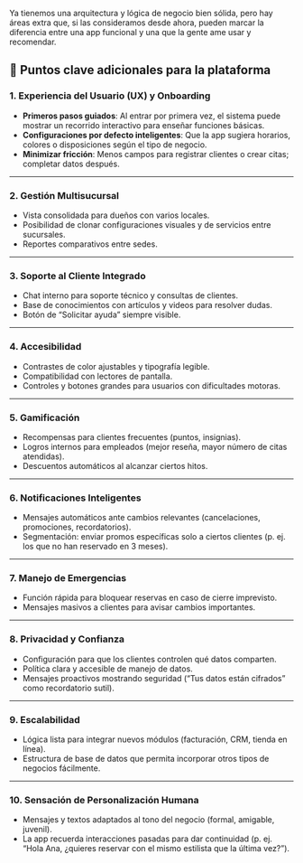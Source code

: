 Ya tienemos una arquitectura y lógica de negocio bien sólida, pero hay áreas extra que, si las consideramos desde ahora, pueden marcar la diferencia entre una app funcional y una que la gente ame usar y recomendar.

## 🚀 Puntos clave adicionales para la plataforma

### 1. **Experiencia del Usuario (UX) y Onboarding**
- **Primeros pasos guiados**: Al entrar por primera vez, el sistema puede mostrar un recorrido interactivo para enseñar funciones básicas.
- **Configuraciones por defecto inteligentes**: Que la app sugiera horarios, colores o disposiciones según el tipo de negocio.
- **Minimizar fricción**: Menos campos para registrar clientes o crear citas; completar datos después.

---

### 2. **Gestión Multisucursal**
- Vista consolidada para dueños con varios locales.
- Posibilidad de clonar configuraciones visuales y de servicios entre sucursales.
- Reportes comparativos entre sedes.

---

### 3. **Soporte al Cliente Integrado**
- Chat interno para soporte técnico y consultas de clientes.
- Base de conocimientos con artículos y videos para resolver dudas.
- Botón de “Solicitar ayuda” siempre visible.

---

### 4. **Accesibilidad**
- Contrastes de color ajustables y tipografía legible.
- Compatibilidad con lectores de pantalla.
- Controles y botones grandes para usuarios con dificultades motoras.

---

### 5. **Gamificación**
- Recompensas para clientes frecuentes (puntos, insignias).
- Logros internos para empleados (mejor reseña, mayor número de citas atendidas).
- Descuentos automáticos al alcanzar ciertos hitos.

---

### 6. **Notificaciones Inteligentes**
- Mensajes automáticos ante cambios relevantes (cancelaciones, promociones, recordatorios).
- Segmentación: enviar promos específicas solo a ciertos clientes (p. ej. los que no han reservado en 3 meses).

---

### 7. **Manejo de Emergencias**
- Función rápida para bloquear reservas en caso de cierre imprevisto.
- Mensajes masivos a clientes para avisar cambios importantes.

---

### 8. **Privacidad y Confianza**
- Configuración para que los clientes controlen qué datos comparten.
- Política clara y accesible de manejo de datos.
- Mensajes proactivos mostrando seguridad (“Tus datos están cifrados” como recordatorio sutil).

---

### 9. **Escalabilidad**
- Lógica lista para integrar nuevos módulos (facturación, CRM, tienda en línea).
- Estructura de base de datos que permita incorporar otros tipos de negocios fácilmente.

---

### 10. **Sensación de Personalización Humana**
- Mensajes y textos adaptados al tono del negocio (formal, amigable, juvenil).
- La app recuerda interacciones pasadas para dar continuidad (p. ej. “Hola Ana, ¿quieres reservar con el mismo estilista que la última vez?”).

